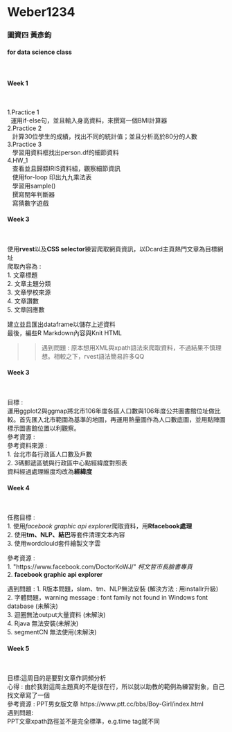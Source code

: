 # Weber1234
<h3> 圖資四 黃彥鈞 </h3>
<h4> for data science class</h4>
<br/>
<h4> Week 1</h4><br/>
<p>
1.Practice 1<br/>
    運用if-else句，並且輸入身高資料，來撰寫一個BMI計算器<br/>
2.Practice 2<br/>
    計算30位學生的成績，找出不同的統計值；並且分析高於80分的人數<br/>
3.Practice 3<br/>
    學習用資料框找出person.df的細節資料<br/>
4.HW_1<br/>
    查看並且歸類IRIS資料組，觀察細節資訊<br/>
    使用for-loop 印出九九乘法表<br/>
    學習用sample()<br/>
    撰寫閏年判斷器<br/>
    寫猜數字遊戲<br/>
</p>

<h4> Week 3</h4><br/>
<p>
 使用<b>rvest</b>以及<b>CSS selector</b>練習爬取網頁資訊，以Dcard主頁熱門文章為目標網址<br/>
 爬取內容為 :<br/>
 1. 文章標題<br/>
 2. 文章主題分類<br/>
 3. 文章學校來源<br/>
 4. 文章讚數<br/>
 5. 文章回應數<br/>
 
 建立並且匯出dataframe以儲存上述資料<br/>
 最後，編些R Markdown內容與Knit HTML
 <br/>
 >>遇到問題 : 原本想用XML與xpath語法來爬取資料，不過結果不慎理想。相較之下，rvest語法簡易許多QQ
</p> 
 
<h4> Week 3</h4><br/>
<p>
 目標 :<br/>
 運用ggplot2與ggmap將北市106年度各區人口數與106年度公共圖書館位址做比較。首先匯入北市範圍為基準的地圖，再運用熱量圖作為人口數底圖，並用點陣圖標示圖書館位置以利觀察。<br/>
 參考資源 :<br/>
 參考資料來源 :<br/>
 1. 台北市各行政區人口數及戶數<https://ca.gov.taipei/News_Content.aspx?n=F98484FF6E3A5230&sms=D19E9582624D83CB&s=EE7D5719108F4026><br/>
 2. 3碼郵遞區號與行政區中心點經緯度對照表<https://data.gov.tw/dataset/25489><br/>
 資料經過處理維度均改為<b>經緯度</b>

</p>

<h4> Week 4</h4><br/>
<p>
    任務目標 :<br/>
    1. 使用<i>facebook graphic api explorer</i>爬取資料，用<b>Rfacebook處理</b><br/>
    2. 使用<b>tm、NLP、結巴</b>等套件清理文本內容<br/>
    3. 使用wordclould套件繪製文字雲<br/>
</p>
<p>
    參考資源 :<br/>
    1. "https://www.facebook.com/DoctorKoWJ/" <i>柯文哲市長臉書專頁</i><br/>
    2. <b>facebook graphic api explorer</b><br/>
</p> 
<p>
    遇到問題 :
    1. R版本問題，slam、tm、NLP無法安裝 (解決方法 : 用installr升級)<br/>
    2. 字體問題，warning message : font family not found in Windows font database (未解決)<br/>
    3. 迴圈無法output大量資料 (未解決)<br/>
    4. Rjava 無法安裝(未解決)<br/>
    5. segmentCN 無法使用(未解決)<br/>
</p>
 
<h4> Week 5</h4><br/>
<p>
 目標:這周目的是要對文章作詞頻分析<br/>
 心得 : 由於我對這周主題真的不是很在行，所以就以助教的範例為練習對象，自己找文章寫了一個<br/>
 參考資源 : PPT男女版文章 https://www.ptt.cc/bbs/Boy-Girl/index.html <br/>
 遇到問題:<br/>
   PPT文章xpath路徑並不是完全標準，e.g.time tag就不同
</p>
 
 

 
